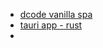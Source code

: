 - [dcode vanilla spa](https://dcode.domenade.com/tutorials/build-a-single-page-app-with-javascript-no-frameworks)
- [tauri app - rust](https://tauri.app/v1/guides/getting-started/setup/vite)
- 